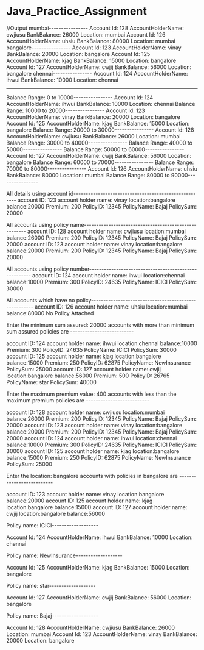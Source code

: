 # Java_Practice_Assignment
//Output
mumbai----------------
 Account Id: 128 AccountHolderName: cwjiusu BankBalance: 26000 Location: mumbai
 Account Id: 126 AccountHolderName: uhsiu BankBalance: 80000 Location: mumbai
bangalore----------------
 Account Id: 123 AccountHolderName: vinay BankBalance: 20000 Location: bangalore
 Account Id: 125 AccountHolderName: kjag BankBalance: 15000 Location: bangalore
 Account Id: 127 AccountHolderName: cwjij BankBalance: 56000 Location: bangalore
chennai----------------
 Account Id: 124 AccountHolderName: ihwui BankBalance: 10000 Location: chennai
 
 
-----------------------------------------------------------------
 
Balance Range: 0 to 10000----------------
 Account Id: 124 AccountHolderName: ihwui BankBalance: 10000 Location: chennai
Balance Range: 10000 to 20000----------------
 Account Id: 123 AccountHolderName: vinay BankBalance: 20000 Location: bangalore
 Account Id: 125 AccountHolderName: kjag BankBalance: 15000 Location: bangalore
Balance Range: 20000 to 30000----------------
 Account Id: 128 AccountHolderName: cwjiusu BankBalance: 26000 Location: mumbai
Balance Range: 30000 to 40000----------------
Balance Range: 40000 to 50000----------------
Balance Range: 50000 to 60000----------------
 Account Id: 127 AccountHolderName: cwjij BankBalance: 56000 Location: bangalore
Balance Range: 60000 to 70000----------------
Balance Range: 70000 to 80000----------------
 Account Id: 126 AccountHolderName: uhsiu BankBalance: 80000 Location: mumbai
Balance Range: 80000 to 90000----------------
 
 
All details using account id------------------------------------------------------
account ID: 123 account holder name: vinay location:bangalore balance:20000
Premium: 200 PolicyID: 12345 PolicyName: Bajaj PolicySum: 20000
 
 
All accounts using policy name------------------------------------------------------
account ID: 128 account holder name: cwjiusu location:mumbai balance:26000
Premium: 200 PolicyID: 12345 PolicyName: Bajaj PolicySum: 20000
account ID: 123 account holder name: vinay location:bangalore balance:20000
Premium: 200 PolicyID: 12345 PolicyName: Bajaj PolicySum: 20000
 
 
All accounts using policy number------------------------------------------------------
account ID: 124 account holder name: ihwui location:chennai balance:10000
Premium: 300 PolicyID: 24635 PolicyName: ICICI PolicySum: 30000
 
 
All accounts which have no policy------------------------------------------------------
account ID: 126 account holder name: uhsiu location:mumbai balance:80000
No Policy Attached
 
 
Enter the minimum sum assured: 
20000
accounts with more than minimum sum assured policies are --------------------------
 
account ID: 124 account holder name: ihwui location:chennai balance:10000
Premium: 300 PolicyID: 24635 PolicyName: ICICI PolicySum: 30000
account ID: 125 account holder name: kjag location:bangalore balance:15000
Premium: 250 PolicyID: 62875 PolicyName: NewInsurance PolicySum: 25000
account ID: 127 account holder name: cwjij location:bangalore balance:56000
Premium: 500 PolicyID: 26765 PolicyName: star PolicySum: 40000
 
 
Enter the maximum premium value: 
400
accounts with less than the maximum premium policies are --------------------------
 
account ID: 128 account holder name: cwjiusu location:mumbai balance:26000
Premium: 200 PolicyID: 12345 PolicyName: Bajaj PolicySum: 20000
account ID: 123 account holder name: vinay location:bangalore balance:20000
Premium: 200 PolicyID: 12345 PolicyName: Bajaj PolicySum: 20000
account ID: 124 account holder name: ihwui location:chennai balance:10000
Premium: 300 PolicyID: 24635 PolicyName: ICICI PolicySum: 30000
account ID: 125 account holder name: kjag location:bangalore balance:15000
Premium: 250 PolicyID: 62875 PolicyName: NewInsurance PolicySum: 25000
 
 
Enter the location: 
bangalore
accounts with policies in bangalore are --------------------------
 
account ID: 123 account holder name: vinay location:bangalore balance:20000
account ID: 125 account holder name: kjag location:bangalore balance:15000
account ID: 127 account holder name: cwjij location:bangalore balance:56000
 
 
Policy name: ICICI-------------------
 
 Account Id: 124 AccountHolderName: ihwui BankBalance: 10000 Location: chennai
 
Policy name: NewInsurance-------------------
 
 Account Id: 125 AccountHolderName: kjag BankBalance: 15000 Location: bangalore
 
Policy name: star-------------------
 
 Account Id: 127 AccountHolderName: cwjij BankBalance: 56000 Location: bangalore
 
Policy name: Bajaj-------------------
 
 Account Id: 128 AccountHolderName: cwjiusu BankBalance: 26000 Location: mumbai
 Account Id: 123 AccountHolderName: vinay BankBalance: 20000 Location: bangalore
 
